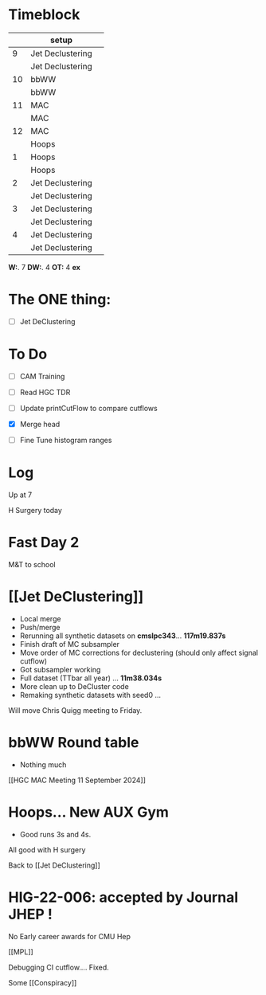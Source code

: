 # Timeblock

|     | setup            |     |
| --- | ---------------- | --- |
| 9   | Jet Declustering |     |
|     | Jet Declustering |     |
| 10  | bbWW             |     |
|     | bbWW             |     |
| 11  | MAC              |     |
|     | MAC              |     |
| 12  | MAC              |     |
|     | Hoops            |     |
| 1   | Hoops            |     |
|     | Hoops            |     |
| 2   | Jet Declustering |     |
|     | Jet Declustering |     |
| 3   | Jet Declustering |     |
|     | Jet Declustering |     |
| 4   | Jet Declustering |     |
|     | Jet Declustering |     |

**W:**. 7
**DW:**. 4
**OT:** 4
**ex** 

# The ONE thing: 
- [ ] Jet DeClustering


# To Do
- [ ] CAM Training
- [ ] Read HGC TDR
- [ ] Update printCutFlow to compare cutflows
- [x] Merge head
- [ ] Fine Tune histogram ranges



# Log

Up at 7 

H Surgery today 

# Fast Day 2

M&T to school

# [[Jet DeClustering]]
- Local merge
- Push/merge
- Rerunning all synthetic datasets on **cmslpc343**... **117m19.837s**
- Finish draft of MC subsampler
- Move order of MC corrections for declustering (should only affect signal cutflow)
- Got subsampler working
- Full dataset (TTbar all year) ... **11m38.034s**
- More clean up to DeCluster code 
- Remaking synthetic datasets with seed0 ...

Will move Chris Quigg meeting to Friday.

# bbWW Round table
- Nothing much

[[HGC MAC Meeting 11 September 2024]]

# Hoops... New AUX Gym 
- Good runs 3s and 4s. 

All good with H surgery

Back to [[Jet DeClustering]]

# HIG-22-006: accepted by Journal JHEP !

No Early career awards for CMU Hep

[[MPL]]

Debugging CI cutflow.... Fixed.

Some [[Conspiracy]]






